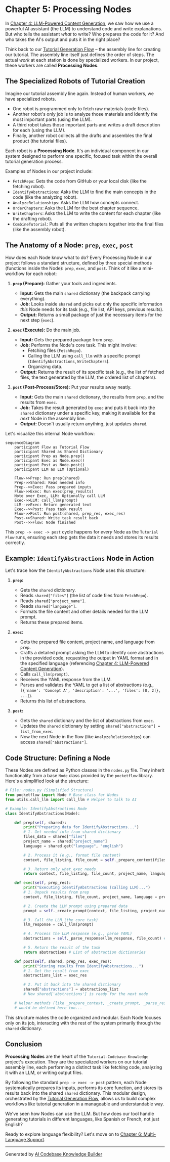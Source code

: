 # Chapter 5: Processing Nodes

In [Chapter 4: LLM-Powered Content Generation](04_llm_powered_content_generation_.md), we saw how we use a powerful AI assistant (the LLM) to understand code and write explanations. But who tells the assistant *what* to write? Who prepares the code for it? And who takes the AI's output and puts it in the right place?

Think back to our [Tutorial Generation Flow](02_tutorial_generation_flow_.md) – the assembly line for creating our tutorial. The assembly line itself just defines the order of steps. The actual *work* at each station is done by specialized workers. In our project, these workers are called **Processing Nodes**.

## The Specialized Robots of Tutorial Creation

Imagine our tutorial assembly line again. Instead of human workers, we have specialized robots.
*   One robot is programmed only to fetch raw materials (code files).
*   Another robot's only job is to analyze those materials and identify the most important parts (using the LLM).
*   A third robot takes those important parts and writes a draft description for each (using the LLM).
*   Finally, another robot collects all the drafts and assembles the final product (the tutorial files).

Each robot is a **Processing Node**. It's an individual component in our system designed to perform one specific, focused task within the overall tutorial generation process.

Examples of Nodes in our project include:
*   `FetchRepo`: Gets the code from GitHub or your local disk (like the fetching robot).
*   `IdentifyAbstractions`: Asks the LLM to find the main concepts in the code (like the analyzing robot).
*   `AnalyzeRelationships`: Asks the LLM how concepts connect.
*   `OrderChapters`: Asks the LLM for the best chapter sequence.
*   `WriteChapters`: Asks the LLM to write the content for each chapter (like the drafting robot).
*   `CombineTutorial`: Puts all the written chapters together into the final files (like the assembly robot).

## The Anatomy of a Node: `prep`, `exec`, `post`

How does each Node know what to do? Every Processing Node in our project follows a standard structure, defined by three special methods (functions inside the Node): `prep`, `exec`, and `post`. Think of it like a mini-workflow for each robot:

1.  **`prep` (Prepare):** Gather your tools and ingredients.
    *   **Input:** Gets the main `shared` dictionary (the backpack carrying everything).
    *   **Job:** Looks inside `shared` and picks out only the specific information *this* Node needs for its task (e.g., file list, API keys, previous results).
    *   **Output:** Returns a small package of just the necessary items for the next step (`exec`).

2.  **`exec` (Execute):** Do the main job.
    *   **Input:** Gets the prepared package from `prep`.
    *   **Job:** Performs the Node's core task. This might involve:
        *   Fetching files (`FetchRepo`).
        *   Calling the LLM using `call_llm` with a specific prompt (`IdentifyAbstractions`, `WriteChapters`).
        *   Organizing data.
    *   **Output:** Returns the result of its specific task (e.g., the list of fetched files, the text generated by the LLM, the ordered list of chapters).

3.  **`post` (Post-Process/Store):** Put your results away neatly.
    *   **Input:** Gets the main `shared` dictionary, the results from `prep`, and the results from `exec`.
    *   **Job:** Takes the result generated by `exec` and puts it back into the `shared` dictionary under a specific key, making it available for the *next* Node in the assembly line.
    *   **Output:** Doesn't usually return anything, just updates `shared`.

Let's visualize this internal Node workflow:

```mermaid
sequenceDiagram
    participant Flow as Tutorial Flow
    participant Shared as Shared Dictionary
    participant Prep as Node.prep()
    participant Exec as Node.exec()
    participant Post as Node.post()
    participant LLM as LLM (Optional)

    Flow->>Prep: Run prep(shared)
    Prep->>Shared: Read needed info
    Prep-->>Exec: Pass prepared inputs
    Flow->>Exec: Run exec(prep_results)
    Note over Exec, LLM: Optionally call LLM
    Exec->>LLM: call_llm(prompt)
    LLM-->>Exec: Return generated text
    Exec-->>Post: Pass task result
    Flow->>Post: Run post(shared, prep_res, exec_res)
    Post->>Shared: Write task result back
    Post-->>Flow: Node finished
```

This `prep -> exec -> post` cycle happens for *every* Node as the `Tutorial Flow` runs, ensuring each step gets the data it needs and stores its results correctly.

## Example: `IdentifyAbstractions` Node in Action

Let's trace how the `IdentifyAbstractions` Node uses this structure:

1.  **`prep`:**
    *   Gets the `shared` dictionary.
    *   Reads `shared["files"]` (the list of code files from `FetchRepo`).
    *   Reads `shared["project_name"]`.
    *   Reads `shared["language"]`.
    *   Formats the file content and other details needed for the LLM prompt.
    *   Returns these prepared items.

2.  **`exec`:**
    *   Gets the prepared file content, project name, and language from `prep`.
    *   Crafts a detailed prompt asking the LLM to identify core abstractions in the provided code, requesting the output in YAML format and in the specified language (referencing [Chapter 4: LLM-Powered Content Generation](04_llm_powered_content_generation_.md)).
    *   Calls `call_llm(prompt)`.
    *   Receives the YAML response from the LLM.
    *   Parses and validates the YAML to get a list of abstractions (e.g., `[{'name': 'Concept A', 'description': '...', 'files': [0, 2]}, ...]`).
    *   Returns this list of abstractions.

3.  **`post`:**
    *   Gets the `shared` dictionary and the list of abstractions from `exec`.
    *   Updates the `shared` dictionary by setting `shared["abstractions"] = list_from_exec`.
    *   Now the next Node in the flow (like `AnalyzeRelationships`) can access `shared["abstractions"]`.

## Code Structure: Defining a Node

These Nodes are defined as Python classes in the `nodes.py` file. They inherit functionality from a base `Node` class provided by the `pocketflow` library. Here's a simplified look at the structure:

```python
# File: nodes.py (Simplified Structure)
from pocketflow import Node # Base class for Nodes
from utils.call_llm import call_llm # Helper to talk to AI

# Example: IdentifyAbstractions Node
class IdentifyAbstractions(Node):

    def prep(self, shared):
        print("Preparing data for IdentifyAbstractions...")
        # 1. Get needed info from shared dictionary
        files_data = shared["files"]
        project_name = shared["project_name"]
        language = shared.get("language", "english")

        # 2. Process it (e.g., format file content)
        context, file_listing, file_count = self._prepare_context(files_data) # Example helper

        # 3. Return only what exec needs
        return context, file_listing, file_count, project_name, language

    def exec(self, prep_res):
        print("Executing IdentifyAbstractions (calling LLM)...")
        # 1. Unpack results from prep
        context, file_listing, file_count, project_name, language = prep_res

        # 2. Create the LLM prompt using prepared data
        prompt = self._create_prompt(context, file_listing, project_name, language) # Example helper

        # 3. Call the LLM (the core task)
        llm_response = call_llm(prompt)

        # 4. Process the LLM response (e.g., parse YAML)
        abstractions = self._parse_response(llm_response, file_count) # Example helper

        # 5. Return the result of the task
        return abstractions # List of abstraction dictionaries

    def post(self, shared, prep_res, exec_res):
        print("Storing results from IdentifyAbstractions...")
        # 1. Get the result from exec
        abstractions_list = exec_res

        # 2. Put it back into the shared dictionary
        shared["abstractions"] = abstractions_list
        # Now shared['abstractions'] is ready for the next node

    # Helper methods (like _prepare_context, _create_prompt, _parse_response)
    # would be defined here too...
```

This structure makes the code organized and modular. Each Node focuses only on its job, interacting with the rest of the system primarily through the `shared` dictionary.

## Conclusion

**Processing Nodes** are the heart of the `Tutorial-Codebase-Knowledge` project's execution. They are the specialized workers on our tutorial assembly line, each performing a distinct task like fetching code, analyzing it with an LLM, or writing output files.

By following the standard `prep -> exec -> post` pattern, each Node systematically prepares its inputs, performs its core function, and stores its results back into the shared `shared` dictionary. This modular design, orchestrated by the [Tutorial Generation Flow](02_tutorial_generation_flow_.md), allows us to build complex workflows like tutorial generation in a manageable and understandable way.

We've seen how Nodes can use the LLM. But how does our tool handle generating tutorials in different languages, like Spanish or French, not just English?

Ready to explore language flexibility? Let's move on to [Chapter 6: Multi-Language Support](06_multi_language_support_.md).

---

Generated by [AI Codebase Knowledge Builder](https://github.com/The-Pocket/Tutorial-Codebase-Knowledge)